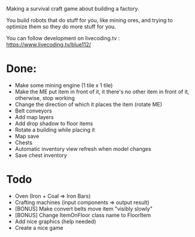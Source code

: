 Making a survival craft game about building a factory.

You build robots that do stuff for you, like mining ores, and trying to optimize them so they do more stuff for you.

You can follow development on livecoding.tv : https://www.livecoding.tv/blue112/

# Done:

- Make some mining engine (1 tile x 1 tile)
- Make the ME put item in front of it, it there's no other item in front of it, otherwise, stop working
- Change the direction of which it places the item (rotate ME)
- Belt conveyors
- Add map layers
- Add drop shadow to floor items
- Rotate a building while placing it
- Map save
- Chests
- Automatic inventory view refresh when model changes
- Save chest inventory

# Todo

- Oven (Iron + Coal => Iron Bars)
- Crafting machines (input components => output result)
- [BONUS] Make convert belts move item "visibly slowly"
- [BONUS] Change ItemOnFloor class name to FloorItem
- Add nice graphics (help needed)
- Create a nice game
